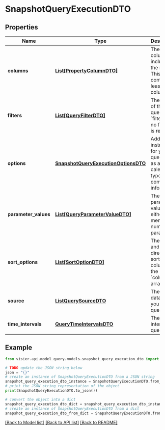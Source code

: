 # SnapshotQueryExecutionDTO


## Properties

Name | Type | Description | Notes
------------ | ------------- | ------------- | -------------
**columns** | [**List[PropertyColumnDTO]**](PropertyColumnDTO.md) | The columns to include in the result. This must contain at least one column. | [optional] 
**filters** | [**List[QueryFilterDTO]**](QueryFilterDTO.md) | The filters of this query. Omit &#x60;filters&#x60; if no filtering is required. | [optional] 
**options** | [**SnapshotQueryExecutionOptionsDTO**](SnapshotQueryExecutionOptionsDTO.md) | Additional instructions for your query, such as a calendar type or conversion information. | [optional] 
**parameter_values** | [**List[QueryParameterValueDTO]**](QueryParameterValueDTO.md) | The parameter values for either member or numeric parameters. | [optional] 
**sort_options** | [**List[SortOptionDTO]**](SortOptionDTO.md) | The index and direction to sort a column in the &#x60;columns&#x60; array. | [optional] 
**source** | [**ListQuerySourceDTO**](ListQuerySourceDTO.md) | The source data that you want to query. | [optional] 
**time_intervals** | [**QueryTimeIntervalsDTO**](QueryTimeIntervalsDTO.md) | The time intervals to query. | [optional] 

## Example

```python
from visier.api.model_query.models.snapshot_query_execution_dto import SnapshotQueryExecutionDTO

# TODO update the JSON string below
json = "{}"
# create an instance of SnapshotQueryExecutionDTO from a JSON string
snapshot_query_execution_dto_instance = SnapshotQueryExecutionDTO.from_json(json)
# print the JSON string representation of the object
print(SnapshotQueryExecutionDTO.to_json())

# convert the object into a dict
snapshot_query_execution_dto_dict = snapshot_query_execution_dto_instance.to_dict()
# create an instance of SnapshotQueryExecutionDTO from a dict
snapshot_query_execution_dto_from_dict = SnapshotQueryExecutionDTO.from_dict(snapshot_query_execution_dto_dict)
```
[[Back to Model list]](../README.md#documentation-for-models) [[Back to API list]](../README.md#documentation-for-api-endpoints) [[Back to README]](../README.md)


